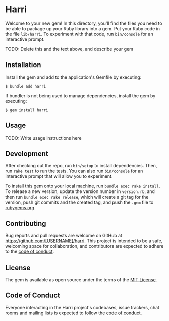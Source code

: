 # Harri

Welcome to your new gem! In this directory, you'll find the files you need to be able to package up your Ruby library into a gem. Put your Ruby code in the file `lib/harri`. To experiment with that code, run `bin/console` for an interactive prompt.

TODO: Delete this and the text above, and describe your gem

## Installation

Install the gem and add to the application's Gemfile by executing:

    $ bundle add harri

If bundler is not being used to manage dependencies, install the gem by executing:

    $ gem install harri

## Usage

TODO: Write usage instructions here

## Development

After checking out the repo, run `bin/setup` to install dependencies. Then, run `rake test` to run the tests. You can also run `bin/console` for an interactive prompt that will allow you to experiment.

To install this gem onto your local machine, run `bundle exec rake install`. To release a new version, update the version number in `version.rb`, and then run `bundle exec rake release`, which will create a git tag for the version, push git commits and the created tag, and push the `.gem` file to [rubygems.org](https://rubygems.org).

## Contributing

Bug reports and pull requests are welcome on GitHub at https://github.com/[USERNAME]/harri. This project is intended to be a safe, welcoming space for collaboration, and contributors are expected to adhere to the [code of conduct](https://github.com/[USERNAME]/harri/blob/master/CODE_OF_CONDUCT.md).

## License

The gem is available as open source under the terms of the [MIT License](https://opensource.org/licenses/MIT).

## Code of Conduct

Everyone interacting in the Harri project's codebases, issue trackers, chat rooms and mailing lists is expected to follow the [code of conduct](https://github.com/[USERNAME]/harri/blob/master/CODE_OF_CONDUCT.md).
